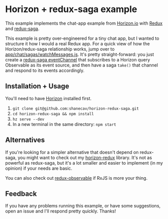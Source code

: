 # Horizon + redux-saga example

This example implements the chat-app example from [Horizon.io](http://horizon.io/) with [Redux](http://redux.js.org/) and [redux-saga](http://yelouafi.github.io/redux-saga/index.html).

This example is pretty over-engineered for a tiny chat app, but I wanted to structure it how I would a real Redux app. For a quick view of how the Horizon/redux-saga relationship works, jump over to [app/chat/sagas/watchMessages.js](app/chat/sagas/watchMessages.js). It's pretty straight-forward: you just create a [redux-saga eventChannel](http://yelouafi.github.io/redux-saga/docs/api/index.html#eventchannelsubscribe-buffer-matcher) that subscribes to a Horizon query Observable as its event source, and then have a saga `take()` that channel and respond to its events accordingly.

## Installation + Usage

You'll need to have [Horizon](http://horizon.io/install/) installed first.

1. `git clone git@github.com:shanecav/horizon-redux-saga.git`
2. `cd horizon-redux-saga && npm install`
3. `hz serve --dev`
4. In a new terminal in the same directory: `npm start`

## Alternatives

If you're looking for a simpler alternative that doesn't depend on redux-saga, you might want to check out my [horizon-redux](https://github.com/shanecav/horizon-redux) library. It's not as powerful as redux-saga, but it's a lot smaller and easier to implement (in my opinion) if your needs are basic.

You can also check out [redux-observable](https://redux-observable.js.org/) if RxJS is more your thing.

## Feedback

If you have any problems running this example, or have some suggestions, open an issue and I'll respond pretty quickly. Thanks!
